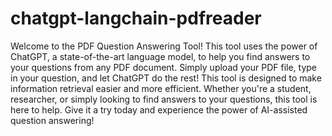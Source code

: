# chatgpt-langchain-pdfreader
Welcome to the PDF Question Answering Tool! This tool uses the power of ChatGPT, a state-of-the-art language model, to help you find answers to your questions from any PDF document. Simply upload your PDF file, type in your question, and let ChatGPT do the rest! This tool is designed to make information retrieval easier and more efficient. Whether you're a student, researcher, or simply looking to find answers to your questions, this tool is here to help. Give it a try today and experience the power of AI-assisted question answering!
